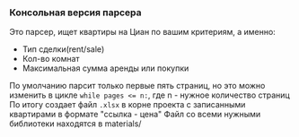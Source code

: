 ### Консольная версия парсера
Это парсер, ищет квартиры на Циан по вашим критериям, а именно:
- Тип сделки(rent/sale)
- Кол-во комнат
- Максимальная сумма аренды или покупки

По умолчанию парсит только первые пять страниц, но это можно изменить
в цикле `while pages <= n:`, где n - нужное количество страниц
По итогу создает файл `.xlsx` в корне проекта с записанными квартирами в формате "ссылка - цена"
Файл со всеми нужными библиотеки находятся в materials/